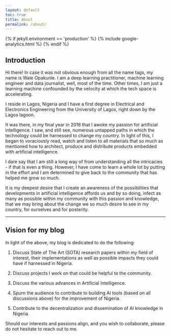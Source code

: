 ```yaml
---
layout: default
toc: true
title: About
permalink: /about/
---
```

{% if jekyll.environment == 'production' %}
{% include google-analytics.html %}
{% endif %}

##  **Introduction**

Hi there! In case it was not obvious enough from all the name tags, my name is Wale Opakunle.
I am a deep learning practitioner, machine learning engineer and data journalist, well, most of the time. 
Other times, I am just a learning machine confounded by the velocity at which the tech space is accelerating. 

I reside in Lagos, Nigeria and I have a first degree in Electrical and Electronics Engineering from the University of Lagos, right down by the Lagos lagoon.

It was there, in my final year in 2018 that I awoke my passion for artificial intelligence. I saw, and still see, numerous untapped paths in which the technology could be harnessed to change my country. In light of this, I began to voraciously read, watch and listen to all materials that so much as mentioned how to architect, produce and distribute products embedded with artificial intelligence.

I dare say that I am still a long way of from understanding all the intricacies - if that is even a thing.
However, I have come to learn a whole lot by putting in the effort and I am determined to give back to the community that has helped me grow so much. 

It is my deepest desire that I create an awareness of the possibilities that developments in artificial intelligence affords us and by so doing, infect as many as possible within my community with this passion and knowledge, that we may bring about the change we so much desire to see in my country, for ourselves and for posterity.

--- 

##  **Vision for my blog**

In light of the above, my blog is dedicated to do the following:

1. Discuss State of The Art (SOTA) research papers within my field of interest, their implementations as well as possible impacts they could have if harnessed in Nigeria.

1. Discuss projects I work on that could be helpful to the community.

1. Discuss the various advances in Artificial Intelligence.

1. Spurn the audience to contribute to building AI tools (based on all discussions above) for the improvement of Nigeria.

1. Contribute to the decentralization and dissemination of AI knowledge in Nigeria.



Should our interests and passions align, and you wish to collaborate, please do not hesitate to reach out to me.
